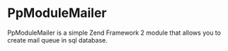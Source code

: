 PpModuleMailer
==============

PpModuleMailer is a simple Zend Framework 2 module that allows you to create mail queue in sql database.
